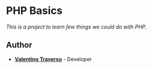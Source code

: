 # PHP Basics
_This is a project to learn few things we could do with PHP._

## Author
* **[Valentino Traverso](https://github.com/valentraverso)** - Developer
